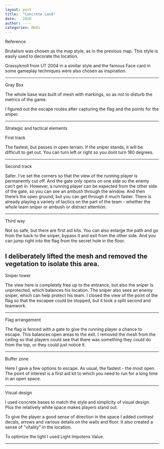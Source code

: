 ```yaml
---
layout: post
title:  "Concrete Land"
date:   2020
author: ----
categories: Mods
---
```


Reference

Brutalism was chosen as the map style, as in the previous map. This style is easily used to decorate the location.

Grassyknoll from UT 2004 in a similar style and the famous Face card in some gameplay techniques were also chosen as inspiration.

----


Gray Box


The whole base was built of mesh with markings, so as not to disturb the metrics of the game. 

I figured out the escape routes after capturing the flag and the points for the sniper.

------

Strategic and tactical elements

First track

The fastest, but passes in open terrain. If the sniper stands, it will be difficult to get out. You can turn left or right so you dont turn 180 degrees.

----

Second track

Safer. I’ve set the corners so that the view of the running player is permanently cut off. And the gate only opens on one side so the enemy can’t get in. However, a running player can be expected from the other side of the gate, so you can see an ambush through the window. And then there’s the open ground, but you can get through it much faster. There is already playing a variety of tactics on the part of the team - whether the whole team sniper or ambush or distract attention.

----

Third way

Not so safe, but there are first aid kits. You can also enlarge the path and go from the back to the sniper, bypass it and exit from the other side. And you can jump right into the flag from the secret hole in the floor. 

I deliberately lifted the mesh and removed the vegetation to isolate this area.
-----

Sniper tower

The view here is completely free up to the entrance, but also the sniper is unprotected, which balances his location. The sniper also sees an enemy sniper, which can help protect his team. I closed the view of the point of the flag so that the escapee could be stopped, but it took a split second and teamwork.

-----


Flag arrangement

The flag is fenced with a gate to give the running player a chance to escape. This balances open areas to the exit. I removed the mesh from the ceiling so that players could see that there was something they could do from the top, or they could just notice it.

-----

Buffer zone

Here I gave a few options to escape. As usual, the fastest - the most open. The point of interest is a first aid kit to which you need to run for a long time in an open space.

----

Visual design

I used concrete bases to match the style and simplicity of visual design. Plus the relatively white space makes players stand out. 

 

To give the player a good sense of direction in the space I added contrast decals, arrows and various details on the walls and floor. It also created a sense of "vitality" in the location.

 

To optimize the light I used Light Impotens Value. 

-----

